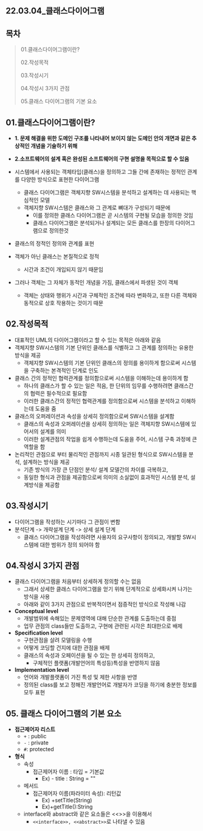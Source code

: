 ## 22.03.04_클래스다이어그램

## 목차

> 01.클래스다이어그램이란?
>
> 02.작성목적
>
> 03.작성시기
>
> 04.작성시 3가지 관점
>
> 05.클래스 다이어그램의 기본 요소

## 01.클래스다이어그램이란?

- **1. 문제 해결을 위한 도메인 구조를 나타내어 보이지 않는 도메인 안의 개면과 같은 추상적인 개념을 기술하기 위해**
- **2.소프트웨어의 설계 혹은 완성된 소프트웨어의 구현 설명을 목적으로 할 수 있음**

- 시스템에서 사용되는 객체타입(클래스)을 정의하고 그들 간에 존재하는 정적인 관계를 다양한 방식으로 표현한 다이어그램
  - 클래스 다이어그램은 객체지향 SW시스템을 분석하고 설계하는 데 사용되는 핵심적인 모델
  - 객체지향 SW시스템은 클래스와 그 관계로 뼈대가 구성되기 때문에
    - 이를 정의한 클래스 다이어그램은 곧 시스템의 구현될 모습을 정의한 것임
    - 클래스 다이어그램은 분석되거나 설계되는 모든 클래스를 한장의 다이어그램으로 정의한것
- 클래스의 정적인 정의와 관계를 표현
- 객체가 아닌 클래스는 본질적으로 정적
  - 시간과 조건이 개입되지 않기 때문임
- 그러나 객체는 그 자체가 동적인 개념을 가짐, 클래스에서 파생된 것이 객체
  - 객체는 상태와 행위가 시간과 구체적인 조건에 따라 변화하고, 또한 다른 객체와 동적으로 상호 작용하는 것이기 때문

## 02.작성목적

- 대표적인 UML의 다이어그램이라고 할 수 있는 목적은 아래와 같음
- 객체지향 SW시스템의 기본 단위인 클래스를 식별하고 그 관계를 정의하는 유용한 방식을 제공
  - 객체지향 SW시스템의 기본 단위인 클래스의 정의를 용이하게 함으로써 시스템을 구축하는 본격적인 단계로 인도
- 클래스 간의 정적인 협력관계를 정의함으로써 시스템을 이해하는데 용이하게 함
  - 하나의 클래스가 할 수 있는 일은 적음, 한 단위의 임무를 수행하려면 클래스간의 협력은 필수적으로 필요함
  - 이러한 클래스간의 정적인 협력관계를 정의함으로써 시스템을 분석하고 이해하는데 도움을 줌
- 클래스의 오퍼레이션과 속성을 상세히 정의함으로써 SW시스템을 설계함
  - 클래스의 속성과 오퍼레이션을 상세히 정의하는 일은 객체지향 SW시스템에 있어서의 설계를 의미
  - 이러한 설계관점의 작업을 쉽게 수행하는데 도움을 주어, 시스템 구축 과정에 큰 역할을 함
- 논리적인 관점으로 부터 물리적인 관점까지 시종 일관된 형식으로 SW시스템을 분석, 설계하는 방식을 제공
  - 기존 방식의 가장 큰 단점인 분석/ 설계 모델간의 차이를 극복하고,
  - 동일한 형식과 관점을 제공함으로써 의미의 소실없이 효과적인 시스템 분석, 설계방식을 제공함

## 03.작성시기

- 다이어그램을 작성하는 시기마다 그 관점이 변함
- 분석단계 -> 개략설계 단계 -> 상세 설계 단계
  - 클래스 다이어그램을 작성하려면 사용자의 요구사항이 정의되고, 개발할 SW시스템에 대한 범위가 정의 되어야 함

## 04.작성시 3가지 관점

- 클래스 다이어그램을 처음부터 상세하게 정의할 수는 없음
  - 그래서 상세한 클래스 다이어그램을 얻기 위해 단계적으로 상세화시켜 나가는 방식을 사용
  - 아래와 같이 3가지 관점으로 반복적이면서 점증적인 방식으로 작성해 나감
- **Conceptual level**
  - 개발범위에 속해있는 문제영역에 대해 단순한 관계를 도출하는데 중점
  - 업무 관점의 class들만 도출하고, 구현에 관련된 시각은 최대한으로 배제
- **Specification level**
  - 구현관점을 살려 모델링을 수행
  - 어떻게 코딩할 건지에 대한 관점을 배제
  - 클래스의 속성과 오페이션을 될 수 있는 한 상세히 정의하고, 
    - 구체적인 플랫폼(개발언어의 특성등)특성을 반영하지 않음
- **Implementation level**
  - 언어와 개발플랫폼이 가진 특성 및 제한 사항을 반영
  - 정의된 class를 보고 정해진 개발언어로 개발자가 코딩을 하기에 충분한 정보를 모두 표현

## 05. 클래스 다이어그램의 기본 요소

- **접근제어자 리스트**
  - `+` : public
  - `-` : private
  - `#`: protected
- **형식**
  - 속성
    - 접근제어자 이름 : 타입 = 기본값
      - Ex) - title : String = ""
  - 메서드
    - 접근제어자 이름(파라미터 속성): 리턴값
      - Ex) +setTitle(String)
      - Ex)+getTitle():String
  - interface와 abstract와 같은 요소들은 <<>>을 이용해서
    - `<<interface>>, <<abstract>>`로 나타낼 수 있음




